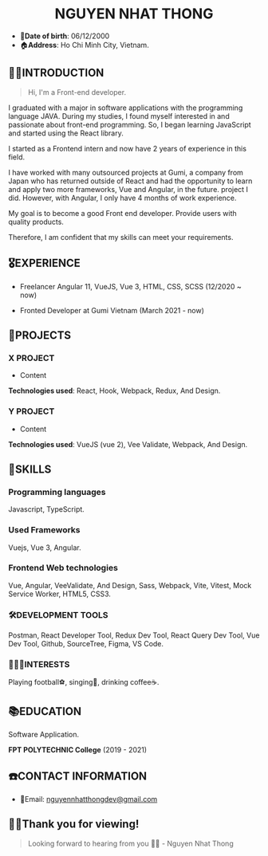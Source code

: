 <!-- # NGUYEN NHAT THONG -->
<h1 style="text-align: center;">NGUYEN NHAT THONG</h1>

<!-- <img src="./public/avata.jpg" width="180" style='border-radius: 10px; margin-bottom: 20px;'/> -->

- 👶**Date of birth**: 06/12/2000
- 🏠**Address**: Ho Chi Minh City, Vietnam.

## 🙋🏻INTRODUCTION

> Hi, I'm a Front-end developer.

I graduated with a major in software applications with the programming language JAVA. During my studies, I found myself interested in and passionate about front-end programming. So, I began learning JavaScript and started using the React library.

I started as a Frontend intern and now have 2 years of experience in this field.

I have worked with many outsourced projects at Gumi, a company from Japan who has returned outside of React and had the opportunity to learn and apply two more frameworks, Vue and Angular, in the future. project I did. However, with Angular, I only have 4 months of work experience.

My goal is to become a good Front end developer. Provide users with quality products.

Therefore, I am confident that my skills can meet your requirements.

## 🎖EXPERIENCE

- Freelancer Angular 11, VueJS, Vue 3, HTML, CSS, SCSS (12/2020 ~ now)

- Fronted Developer at Gumi Vietnam (March 2021 - now)

## 📑PROJECTS

### X PROJECT

- Content

**Technologies used**: React, Hook, Webpack, Redux, And Design.

### Y PROJECT

- Content

**Technologies used**: VueJS (vue 2), Vee Validate, Webpack, And Design.

## 🔧SKILLS

### Programming languages

Javascript, TypeScript.

### Used Frameworks

Vuejs, Vue 3, Angular.

### Frontend Web technologies

Vue, Angular, VeeValidate, And Design, Sass, Webpack, Vite, Vitest, Mock Service Worker, HTML5, CSS3.

<!-- ### Backend Web technologies

- Protocols: REST, HTTP(S)
- Frameworks/Libraries: Json server
- Cloud Services: Vercel -->

### 🛠DEVELOPMENT TOOLS

Postman, React Developer Tool, Redux Dev Tool, React Query Dev Tool, Vue Dev Tool, Github, SourceTree, Figma, VS Code.

### 💁🏻‍♂️INTERESTS

Playing football⚽️, singing🎤, drinking coffee☕️.

## 📚EDUCATION

Software Application.

**FPT POLYTECHNIC College** (2019 - 2021)

## ☎️CONTACT INFORMATION

- 📧Email: [nguyennhatthongdev@gmail.com](mailto:nguyennhatthongdev@gmail.com)

## 🙏🏻Thank you for viewing!

> Looking forward to hearing from you :bowing_man: - Nguyen Nhat Thong
